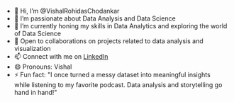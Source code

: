 - 👋 Hi, I’m @VishalRohidasChodankar
- 👀 I’m passionate about Data Analysis and Data Science
- 🌱 I’m currently honing my skills in Data Analytics and exploring the world of Data Science
- 💞️ Open to collaborations on projects related to data analysis and visualization
- 📫 Connect with me on [LinkedIn](https://www.linkedin.com/in/vishal-chodankar-69742315a/)
- 😄 Pronouns: Vishal
- ⚡ Fun fact: "I once turned a messy dataset into meaningful insights while listening to my favorite podcast. Data analysis and storytelling go hand in hand!"

<!---
VishalRohidasChodankar/VishalRohidasChodankar is a ✨ special ✨ repository because its `README.md` (this file) appears on your GitHub profile.
You can click the Preview link to take a look at your changes.
--->
